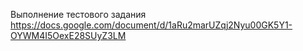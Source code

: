 Выполнение тестового задания https://docs.google.com/document/d/1aRu2marUZqj2Nyu00GK5Y1-OYWM4I5OexE28SUyZ3LM
